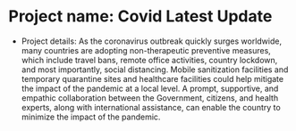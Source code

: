 # Project name: Covid Latest Update
* Project details: As the coronavirus outbreak quickly surges worldwide, many countries are adopting non-therapeutic preventive measures, which include travel bans, remote office activities, country lockdown, and most importantly, social distancing. Mobile sanitization facilities and temporary quarantine sites and healthcare facilities could help mitigate the impact of the pandemic at a local level. A prompt, supportive, and empathic collaboration between the Government, citizens, and health experts, along with international assistance, can enable the country to minimize the impact of the pandemic.